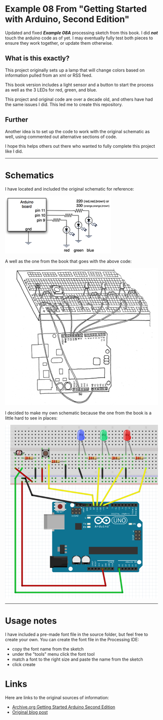 # Example 08 From "Getting Started with Arduino, Second Edition"

Updated and fixed ***Example 08A*** processing sketch from this book. 
I did ***not*** touch the arduino code as of yet. I may eventually fully 
test both pieces to ensure they work together, or update them otherwise.

## What is this exactly?

This project originally sets up a lamp that will change colors based on information pulled from an xml or RSS feed. 

This book version includes a light sensor and a button to start the process as well as the 3 LEDs for red, green, and blue.

This project and original code are over a decade old, and others have had the same issues I did. This led me to create this repository.

## Further
Another idea is to set up the code to work with the original schematic as well, using commented out alternative sections of code.

I hope this helps others out there who wanted to fully complete this project like I did.

---

# Schematics

I have located and included the original schematic for reference:

![original](extras/rgb_led_schematic.png)

A well as the one from the book that goes with the above code:

![station](extras/book_schematic.png)

I decided to make my own schematic because the one from the book is a little hard to see in places:

![station](extras/example_08_fritzing.png)

---

# Usage notes

I have included a pre-made font file in the source folder, but feel free to create your own.
You can create the font file in the Processing IDE:

- copy the font name from the sketch
- under the "tools" menu click the font tool
- match a font to the right size and paste the name from the sketch
- click create


# Links

Here are links to the original sources of information:

- [Archive.org Getting Started Arduino Second Edition](https://dn790006.ca.archive.org/0/items/MassimoBanziGettingStartedWithArduinoMake2011/Massimo%20Banzi-Getting%20Started%20with%20Arduino%20-Make%20%282011%29.pdf)
- [Original blog post](https://todbot.com/blog/2006/10/23/diy-ambient-orb-with-arduino-update/)

